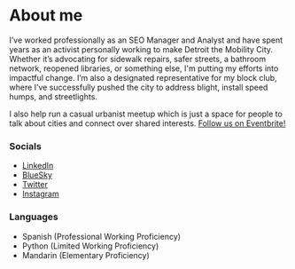 # About me
I’ve worked professionally as an SEO Manager and Analyst and have spent years as an activist personally working to make Detroit the Mobility City. Whether it’s advocating for sidewalk repairs, safer streets, a bathroom network, reopened libraries, or something else, I'm putting my efforts into impactful change. I’m also a designated representative for my block club, where I’ve successfully pushed the city to address blight, install speed humps, and streetlights.

I also help run a casual urbanist meetup which is just a space for people to talk about cities and connect over shared interests. [Follow us on Eventbrite!](https://www.eventbrite.com/o/detroit-urbanists-85158716243)

### Socials
- [LinkedIn](https://www.linkedin.com/in/tdtansley)
- [BlueSky](https://bsky.app/profile/tedtansley.bsky.social)
- [Twitter](https://x.com/tedtansley)
- [Instagram](https://www.instagram.com/tedbytheriver/)

### Languages
  - Spanish (Professional Working Proficiency)
  - Python (Limited Working Proficiency)
  - Mandarin (Elementary Proficiency)

